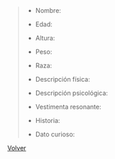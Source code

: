 ## 
> - Nombre:
> 
> - Edad: 
> 
> - Altura: 
> 
> - Peso: 
> 
> - Raza:
> 
> - Descripción física: 
> 
> - Descripción psicológica: 
> 
> - Vestimenta resonante: 
> 
> - Historia:  
> 
> - Dato curioso: 

[Volver](indice.md)